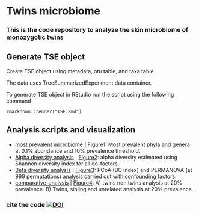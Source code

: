 # Twins microbiome
### This is the code repository to analyze the skin microbiome of monozygotic twins ###

## Generate TSE object
Create TSE object using metadata, otu table, and taxa table. 

The data uses TreeSummarizedExperiment data container. 

To generate TSE object in RStudio run the script using the following command  
```
rmarkdown::render("TSE.Rmd")
```
 
## Analysis scripts and visualization
- [most prevalent microbiome](core.Rmd) | [Figure1](core.md): Most prevalent phyla and genera at 0.1% abundance and 10% prevalence threshold.
- [Alpha diversity analysis](alpha.Rmd) | [Figure2](alpha.md): alpha diversity estimated using Shannon diversity index for all co-factors. 
- [Beta diversity analysis](beta.Rmd) | [Figure3](beta.md): PCoA (BC index) and PERMANOVA (at 999 permutations) analysis carried out with confounding factors.
- [comparative_analysis](comparative_analysis.Rmd) | [Figure4](comparative_analysis.md): A) twins non twins analysis at 20% prevalence. B) Twins, sibling and unrelated analysis at 20% prevalence.

### cite the code [![DOI](https://zenodo.org/badge/757274106.svg)](https://doi.org/10.5281/zenodo.14576498)
